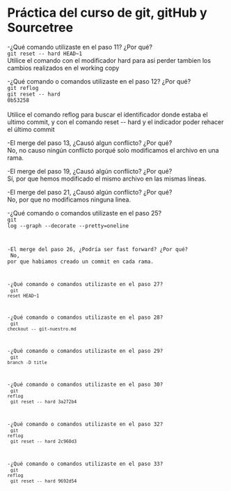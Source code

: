 # Práctica del curso de **git**, **gitHub** y **Sourcetree**

<p>-¿Qué comando utilizaste en el paso 11? ¿Por qué?<br />
	<code>git reset -- hard HEAD~1</code> <br />
Utilice el comando con el modificador hard para asi perder tambien los cambios realizados en el working copy<br />

-¿Qué comando o comandos utilizaste en el paso 12? ¿Por qué?<br />
	<code>git reflog</code><br />
	<code>git reset -- hard 0b53258</code><br />	
Utilice el comando reflog para buscar el identificador donde estaba el ultimo commit, y con el comando reset -- hard 
y el indicador poder rehacer el último commit <br />

-El merge del paso 13, ¿Causó algun conflicto? ¿Por qué?<br />
No, no causo ningún conflicto porqué solo modificamos el archivo en una rama.<br />

-El merge del paso 19, ¿Causó algún conflicto? ¿Por qué?<br />
Sí, por que hemos modificado el mismo archivo en las mismas líneas.<br />

-El merge del paso 21, ¿Causó algún conflicto? ¿Por qué?<br />
No, por que no modificamos ninguna linea.

-¿Qué comando o comandos utilizaste en el paso 25?<br />
	<code>git log --graph --decorate --pretty=oneline<br />

-El merge del paso 26, ¿Podría ser fast forward? ¿Por qué?<br />
No, por que habiamos creado un commit en cada rama.<br />

-¿Qué comando o comandos utilizaste en el paso 27?<br />
	<code>git reset HEAD~1</code><br />

-¿Qué comando o comandos utilizaste en el paso 28?<br />
	<code>git checkout -- git-nuestro.md</code><br />

-¿Qué comando o comandos utilizaste en el paso 29?<br />
	<code>git branch -D title</code><br />

-¿Qué comando o comandos utilizaste en el paso 30?<br />
	<code>git reflog</code><br />
	<code>git reset -- hard 3a272b4</code><br />

-¿Qué comando o comandos utilizaste en el paso 32?<br />
	<code>git reflog</code><br />
        <code>git reset -- hard 2c960d3</code><br />

-¿Qué comando o comandos utilizaste en el paso 33?<br />
	<code>git reflog</code><br />
        <code>git reset -- hard 9692d54</code><br />

